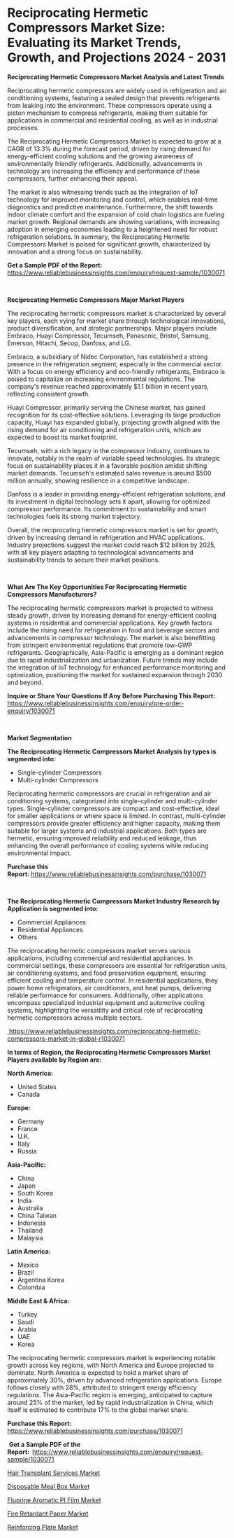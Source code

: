 <p><h1>Reciprocating Hermetic Compressors Market Size: Evaluating its Market Trends, Growth, and Projections 2024 - 2031</h1></p><p><strong>Reciprocating Hermetic Compressors Market Analysis and Latest Trends</strong></p>
<p><p>Reciprocating hermetic compressors are widely used in refrigeration and air conditioning systems, featuring a sealed design that prevents refrigerants from leaking into the environment. These compressors operate using a piston mechanism to compress refrigerants, making them suitable for applications in commercial and residential cooling, as well as in industrial processes.</p><p>The Reciprocating Hermetic Compressors Market is expected to grow at a CAGR of 13.3% during the forecast period, driven by rising demand for energy-efficient cooling solutions and the growing awareness of environmentally friendly refrigerants. Additionally, advancements in technology are increasing the efficiency and performance of these compressors, further enhancing their appeal. </p><p>The market is also witnessing trends such as the integration of IoT technology for improved monitoring and control, which enables real-time diagnostics and predictive maintenance. Furthermore, the shift towards indoor climate comfort and the expansion of cold chain logistics are fueling market growth. Regional demands are showing variations, with increasing adoption in emerging economies leading to a heightened need for robust refrigeration solutions. In summary, the Reciprocating Hermetic Compressors Market is poised for significant growth, characterized by innovation and a strong focus on sustainability.</p></p>
<p><strong>Get a Sample PDF of the Report:&nbsp;</strong> <a href="https://www.reliablebusinessinsights.com/enquiry/request-sample/1030071">https://www.reliablebusinessinsights.com/enquiry/request-sample/1030071</a></p>
<p>&nbsp;</p>
<p><strong>Reciprocating Hermetic Compressors Major Market Players</strong></p>
<p><p>The reciprocating hermetic compressors market is characterized by several key players, each vying for market share through technological innovations, product diversification, and strategic partnerships. Major players include Embraco, Huayi Compressor, Tecumseh, Panasonic, Bristol, Samsung, Emerson, Hitachi, Secop, Danfoss, and LG.</p><p>Embraco, a subsidiary of Nidec Corporation, has established a strong presence in the refrigeration segment, especially in the commercial sector. With a focus on energy efficiency and eco-friendly refrigerants, Embraco is poised to capitalize on increasing environmental regulations. The company's revenue reached approximately $1.1 billion in recent years, reflecting consistent growth.</p><p>Huayi Compressor, primarily serving the Chinese market, has gained recognition for its cost-effective solutions. Leveraging its large production capacity, Huayi has expanded globally, projecting growth aligned with the rising demand for air conditioning and refrigeration units, which are expected to boost its market footprint.</p><p>Tecumseh, with a rich legacy in the compressor industry, continues to innovate, notably in the realm of variable speed technologies. Its strategic focus on sustainability places it in a favorable position amidst shifting market demands. Tecumseh's estimated sales revenue is around $500 million annually, showing resilience in a competitive landscape.</p><p>Danfoss is a leader in providing energy-efficient refrigeration solutions, and its investment in digital technology sets it apart, allowing for optimized compressor performance. Its commitment to sustainability and smart technologies fuels its strong market trajectory.</p><p>Overall, the reciprocating hermetic compressors market is set for growth, driven by increasing demand in refrigeration and HVAC applications. Industry projections suggest the market could reach $12 billion by 2025, with all key players adapting to technological advancements and sustainability trends to secure their market positions.</p></p>
<p>&nbsp;</p>
<p><strong>What Are The Key Opportunities For Reciprocating Hermetic Compressors Manufacturers?</strong></p>
<p><p>The reciprocating hermetic compressors market is projected to witness steady growth, driven by increasing demand for energy-efficient cooling systems in residential and commercial applications. Key growth factors include the rising need for refrigeration in food and beverage sectors and advancements in compressor technology. The market is also benefitting from stringent environmental regulations that promote low-GWP refrigerants. Geographically, Asia-Pacific is emerging as a dominant region due to rapid industrialization and urbanization. Future trends may include the integration of IoT technology for enhanced performance monitoring and optimization, positioning the market for sustained expansion through 2030 and beyond.</p></p>
<p><strong>Inquire or Share Your Questions If Any Before Purchasing This Report:</strong> <a href="https://www.reliablebusinessinsights.com/enquiry/pre-order-enquiry/1030071">https://www.reliablebusinessinsights.com/enquiry/pre-order-enquiry/1030071</a></p>
<p>&nbsp;</p>
<p><strong>Market Segmentation</strong></p>
<p><strong>The Reciprocating Hermetic Compressors Market Analysis by types is segmented into:</strong></p>
<p><ul><li>Single-cylinder Compressors</li><li>Multi-cylinder Compressors</li></ul></p>
<p><p>Reciprocating hermetic compressors are crucial in refrigeration and air conditioning systems, categorized into single-cylinder and multi-cylinder types. Single-cylinder compressors are compact and cost-effective, ideal for smaller applications or where space is limited. In contrast, multi-cylinder compressors provide greater efficiency and higher capacity, making them suitable for larger systems and industrial applications. Both types are hermetic, ensuring improved reliability and reduced leakage, thus enhancing the overall performance of cooling systems while reducing environmental impact.</p></p>
<p><strong>Purchase this Report:&nbsp;</strong><a href="https://www.reliablebusinessinsights.com/purchase/1030071">https://www.reliablebusinessinsights.com/purchase/1030071</a></p>
<p>&nbsp;</p>
<p><strong>The Reciprocating Hermetic Compressors Market Industry Research by Application is segmented into:</strong></p>
<p><ul><li>Commercial Appliances</li><li>Residential Appliances</li><li>Others</li></ul></p>
<p><p>The reciprocating hermetic compressors market serves various applications, including commercial and residential appliances. In commercial settings, these compressors are essential for refrigeration units, air conditioning systems, and food preservation equipment, ensuring efficient cooling and temperature control. In residential applications, they power home refrigerators, air conditioners, and heat pumps, delivering reliable performance for consumers. Additionally, other applications encompass specialized industrial equipment and automotive cooling systems, highlighting the versatility and critical role of reciprocating hermetic compressors across multiple sectors.</p></p>
<p><a href="https://www.reliablebusinessinsights.com/reciprocating-hermetic-compressors-market-in-global-r1030071">&nbsp;https://www.reliablebusinessinsights.com/reciprocating-hermetic-compressors-market-in-global-r1030071</a></p>
<p><strong>In terms of Region, the Reciprocating Hermetic Compressors Market Players available by Region are:</strong></p>
<p>
    <p> <strong> North America: </strong>
        <ul>
            <li>United States</li>
            <li>Canada</li>
        </ul>
        </p> 
    <p> <strong> Europe: </strong>
        <ul>
            <li>Germany</li>
            <li>France</li>
            <li>U.K.</li>
            <li>Italy</li>
            <li>Russia</li>
        </ul>
        </p> 
    <p> <strong> Asia-Pacific: </strong>
        <ul>
            <li>China</li>
            <li>Japan</li>
            <li>South Korea</li>
            <li>India</li>
            <li>Australia</li>
            <li>China Taiwan</li>
            <li>Indonesia</li>
            <li>Thailand</li>
            <li>Malaysia</li>
        </ul>
        </p> 
    <p> <strong> Latin America: </strong>
        <ul>
            <li>Mexico</li>
            <li>Brazil</li>
            <li>Argentina Korea</li>
            <li>Colombia</li>
        </ul>
        </p> 
    <p> <strong> Middle East & Africa: </strong>
        <ul>
            <li>Turkey</li>
            <li>Saudi</li>
            <li>Arabia</li>
            <li>UAE</li>
            <li>Korea</li>
        </ul>
    </p>
    </p>
<p><p>The reciprocating hermetic compressors market is experiencing notable growth across key regions, with North America and Europe projected to dominate. North America is expected to hold a market share of approximately 30%, driven by advanced refrigeration applications. Europe follows closely with 28%, attributed to stringent energy efficiency regulations. The Asia-Pacific region is emerging, anticipated to capture around 25% of the market, led by rapid industrialization in China, which itself is estimated to contribute 17% to the global market share.</p></p>
<p><strong>Purchase this Report: </strong><a href="https://www.reliablebusinessinsights.com/purchase/1030071">https://www.reliablebusinessinsights.com/purchase/1030071</a></p>
<p>&nbsp;<strong>Get a Sample PDF of the Report:&nbsp;&nbsp;</strong><a href="https://www.reliablebusinessinsights.com/enquiry/request-sample/1030071">https://www.reliablebusinessinsights.com/enquiry/request-sample/1030071</a></p>
<p><strong></strong></p>
<p><p><a href="https://www.linkedin.com/pulse/hair-transplant-services-market-strategic-insights-product-bpjcc?trackingId=dtJ5IklhTBqyoYf9pEuyag%3D%3D">Hair Transplant Services Market</a></p><p><a href="https://www.linkedin.com/pulse/disposable-meal-box-industry-sector-new-technologies-aigge?trackingId=klUdO%2FVqSwujkAYNs89cow%3D%3D">Disposable Meal Box Market</a></p><p><a href="https://github.com/qrkceaah30/Market-Research-Report-List-2/blob/main/fluorine-aromatic-pi-film-market.md">Fluorine Aromatic PI Film Market</a></p><p><a href="https://www.linkedin.com/pulse/fire-retardant-paper-market-size-share-trends-analysis-report-yhn4c?trackingId=2nknW3KfTYquObpTrhlxmA%3D%3D">Fire Retardant Paper Market</a></p><p><a href="https://www.linkedin.com/pulse/market-forecast-global-reinforcing-plate-trends-impact-analysis-8aaee?trackingId=M5yPZCVQQ36oWLVdHzgAbw%3D%3D">Reinforcing Plate Market</a></p></p>